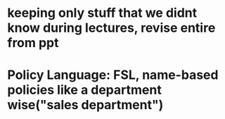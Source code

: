 # keeping only stuff that we didnt know during lectures, revise entire from ppt

# Policy Language: FSL, name-based policies like a department wise("sales department")
